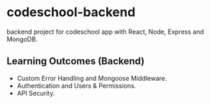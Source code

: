# codeschool-backend

backend project for codeschool app with React, Node, Express and MongoDB.

## Learning Outcomes (Backend)

- Custom Error Handling and Mongoose Middleware.
- Authentication and Users & Permissions.
- API Security.


